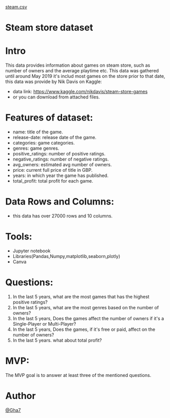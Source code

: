 [steam.csv](https://github.com/Gha7/Steam_EDA/files/7507737/steam.csv)
# Steam store dataset
# Intro
This data provides information about games on steam store, such as number of owners and the average playtime etc.
This data was gathered until around May 2019 it's includ most games on the store prior to that date,
this data was provide by Nik Davis on Kaggle:
- data link: https://www.kaggle.com/nikdavis/steam-store-games
- or you can download from attached files.
# Features of dataset:
- name: title of the game.
- release-date: release date of the game.
- categories: game categories.
- genres: game genres.
- positive_ratings: number of positive ratings.
- negative_ratings: number of negative ratings.
- avg_owners: estimated avg number of owners.
- price: current full price of title in GBP.
- years: in which year the game has published.
- total_profit: total profit for each game.
# Data Rows and Columns:
- this data has over 27000 rows and 10 columns.
# Tools:
- Jupyter notebook
- Libraries(Pandas,Numpy,matplotlib,seaborn,plotly)
- Canva
# Questions:
1. In the last 5 years, what are the most games that has the highest positive ratings?
2. In the last 5 years, what are the most genres based on the number of owners?
3. In the last 5 years, Does the games affect the number of owners if it's a Single-Player or Multi-Player?
4. In the last 5 years, Does the games, if it's free or paid, affect on the number of owners?
5. In the last 5 years. what about total profit?
# MVP:
The MVP goal is to answer at least three of the mentioned questions.
# Author
[@Gha7](https://github.com/Gha7)
